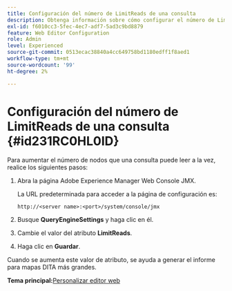 ```yaml
---
title: Configuración del número de LimitReads de una consulta
description: Obtenga información sobre cómo configurar el número de LimitReads para una consulta
exl-id: f6010cc3-5fec-4ec7-adf7-5ad3c9bd8879
feature: Web Editor Configuration
role: Admin
level: Experienced
source-git-commit: 0513ecac38840a4cc649758bd1180edff1f8aed1
workflow-type: tm+mt
source-wordcount: '99'
ht-degree: 2%

---
```


# Configuración del número de LimitReads de una consulta {#id231RC0HL0ID}

Para aumentar el número de nodos que una consulta puede leer a la vez, realice los siguientes pasos:

1. Abra la página Adobe Experience Manager Web Console JMX.

   La URL predeterminada para acceder a la página de configuración es:

   ```http
   http://<server name>:<port>/system/console/jmx
   ```

1. Busque **QueryEngineSettings** y haga clic en él.

1. Cambie el valor del atributo **LimitReads**.

1. Haga clic en **Guardar**.


Cuando se aumenta este valor de atributo, se ayuda a generar el informe para mapas DITA más grandes.

**Tema principal:**&#x200B;[ Personalizar editor web](conf-web-editor.md)
